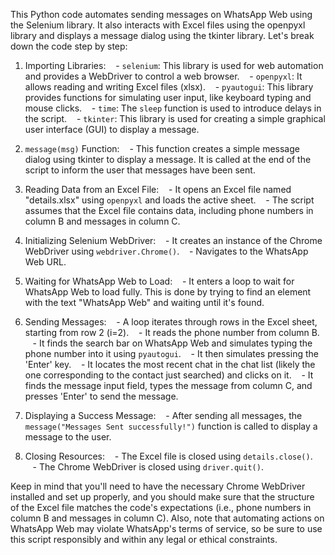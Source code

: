 This Python code automates sending messages on WhatsApp Web using the Selenium library. It also interacts with Excel files using the openpyxl library and displays a message dialog using the tkinter library. Let's break down the code step by step:

1. Importing Libraries:
   - `selenium`: This library is used for web automation and provides a WebDriver to control a web browser.
   - `openpyxl`: It allows reading and writing Excel files (xlsx).
   - `pyautogui`: This library provides functions for simulating user input, like keyboard typing and mouse clicks.
   - `time`: The `sleep` function is used to introduce delays in the script.
   - `tkinter`: This library is used for creating a simple graphical user interface (GUI) to display a message.

2. `message(msg)` Function:
   - This function creates a simple message dialog using tkinter to display a message. It is called at the end of the script to inform the user that messages have been sent.

3. Reading Data from an Excel File:
   - It opens an Excel file named "details.xlsx" using `openpyxl` and loads the active sheet.
   - The script assumes that the Excel file contains data, including phone numbers in column B and messages in column C.

4. Initializing Selenium WebDriver:
   - It creates an instance of the Chrome WebDriver using `webdriver.Chrome()`.
   - Navigates to the WhatsApp Web URL.

5. Waiting for WhatsApp Web to Load:
   - It enters a loop to wait for WhatsApp Web to load fully. This is done by trying to find an element with the text "WhatsApp Web" and waiting until it's found.

6. Sending Messages:
   - A loop iterates through rows in the Excel sheet, starting from row 2 (i=2).
   - It reads the phone number from column B.
   - It finds the search bar on WhatsApp Web and simulates typing the phone number into it using `pyautogui`.
   - It then simulates pressing the 'Enter' key.
   - It locates the most recent chat in the chat list (likely the one corresponding to the contact just searched) and clicks on it.
   - It finds the message input field, types the message from column C, and presses 'Enter' to send the message.

7. Displaying a Success Message:
   - After sending all messages, the `message("Messages Sent successfully!")` function is called to display a message to the user.

8. Closing Resources:
   - The Excel file is closed using `details.close()`.
   - The Chrome WebDriver is closed using `driver.quit()`.

Keep in mind that you'll need to have the necessary Chrome WebDriver installed and set up properly, and you should make sure that the structure of the Excel file matches the code's expectations (i.e., phone numbers in column B and messages in column C). Also, note that automating actions on WhatsApp Web may violate WhatsApp's terms of service, so be sure to use this script responsibly and within any legal or ethical constraints.
